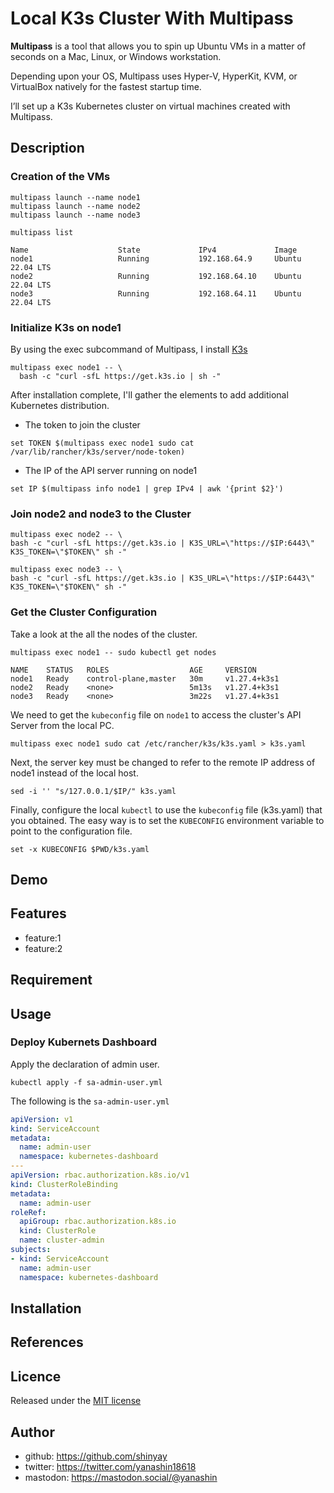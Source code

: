 # Local K3s Cluster With Multipass

**Multipass** is a tool that allows you to spin up Ubuntu VMs in a matter of seconds on a Mac, Linux, or Windows workstation.

Depending upon your OS, Multipass uses Hyper-V, HyperKit, KVM, or VirtualBox natively for the fastest startup time.

I’ll set up a K3s Kubernetes cluster on virtual machines created with Multipass.

## Description

### Creation of the VMs

```shell
multipass launch --name node1
multipass launch --name node2
multipass launch --name node3
```

```shell
multipass list
```

```shell
Name                    State             IPv4             Image
node1                   Running           192.168.64.9     Ubuntu 22.04 LTS
node2                   Running           192.168.64.10    Ubuntu 22.04 LTS
node3                   Running           192.168.64.11    Ubuntu 22.04 LTS
```

### Initialize K3s on node1

By using the exec subcommand of Multipass, I install [K3s](https://k3s.io/)

```shell
multipass exec node1 -- \
  bash -c "curl -sfL https://get.k3s.io | sh -"
```

After installation complete, I'll gather the elements to add additional Kubernetes distribution.

- The token to join the cluster

```shell
set TOKEN $(multipass exec node1 sudo cat /var/lib/rancher/k3s/server/node-token)
```

- The IP of the API server running on node1

```shell
set IP $(multipass info node1 | grep IPv4 | awk '{print $2}')
```

### Join node2 and node3 to the Cluster

```shell
multipass exec node2 -- \
bash -c "curl -sfL https://get.k3s.io | K3S_URL=\"https://$IP:6443\" K3S_TOKEN=\"$TOKEN\" sh -"
```

```shell
multipass exec node3 -- \
bash -c "curl -sfL https://get.k3s.io | K3S_URL=\"https://$IP:6443\" K3S_TOKEN=\"$TOKEN\" sh -"
```

### Get the Cluster Configuration

Take a look at the all the nodes of the cluster.

```shell
multipass exec node1 -- sudo kubectl get nodes
```

```shell
NAME    STATUS   ROLES                  AGE     VERSION
node1   Ready    control-plane,master   30m     v1.27.4+k3s1
node2   Ready    <none>                 5m13s   v1.27.4+k3s1
node3   Ready    <none>                 3m22s   v1.27.4+k3s1
```

We need to get the `kubeconfig` file on `node1` to access the cluster's API Server from the local PC.

```shell
multipass exec node1 sudo cat /etc/rancher/k3s/k3s.yaml > k3s.yaml
```

Next, the server key must be changed to refer to the remote IP address of node1 instead of the local host.

```shell
sed -i '' "s/127.0.0.1/$IP/" k3s.yaml
```

Finally, configure the local `kubectl` to use the `kubeconfig` file (k3s.yaml) that you obtained. The easy way is to set the `KUBECONFIG` environment variable to point to the configuration file.

```shell
set -x KUBECONFIG $PWD/k3s.yaml
```

## Demo

## Features

- feature:1
- feature:2

## Requirement

## Usage

### Deploy Kubernets Dashboard

Apply the declaration of admin user.

```shell
kubectl apply -f sa-admin-user.yml
```

The following is the `sa-admin-user.yml`

```yaml
apiVersion: v1
kind: ServiceAccount
metadata:
  name: admin-user
  namespace: kubernetes-dashboard
---
apiVersion: rbac.authorization.k8s.io/v1
kind: ClusterRoleBinding
metadata:
  name: admin-user
roleRef:
  apiGroup: rbac.authorization.k8s.io
  kind: ClusterRole
  name: cluster-admin
subjects:
- kind: ServiceAccount
  name: admin-user
  namespace: kubernetes-dashboard
```

## Installation

## References

## Licence

Released under the [MIT license](https://gist.githubusercontent.com/shinyay/56e54ee4c0e22db8211e05e70a63247e/raw/34c6fdd50d54aa8e23560c296424aeb61599aa71/LICENSE)

## Author

- github: <https://github.com/shinyay>
- twitter: <https://twitter.com/yanashin18618>
- mastodon: <https://mastodon.social/@yanashin>
